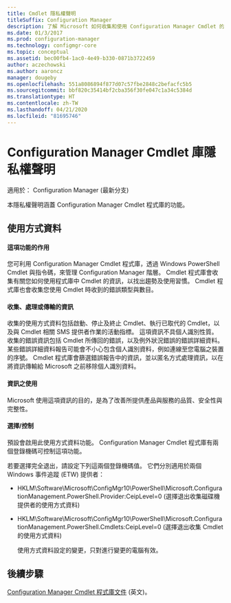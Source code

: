 ```yaml
---
title: Cmdlet 隱私權聲明
titleSuffix: Configuration Manager
description: 了解 Microsoft 如何收集和使用 Configuration Manager Cmdlet 的相關資料
ms.date: 01/3/2017
ms.prod: configuration-manager
ms.technology: configmgr-core
ms.topic: conceptual
ms.assetid: bec00fb4-1ac0-4e49-b330-0871b3722459
author: aczechowski
ms.author: aaroncz
manager: dougeby
ms.openlocfilehash: 551a8086894f877d07c57fbe2848c2befacfc5b5
ms.sourcegitcommit: bbf820c35414bf2cba356f30fe047c1a34c5384d
ms.translationtype: HT
ms.contentlocale: zh-TW
ms.lasthandoff: 04/21/2020
ms.locfileid: "81695746"
---
```

# <a name="configuration-manager-cmdlet-library-privacy-statement"></a>Configuration Manager Cmdlet 庫隱私權聲明

適用於：  Configuration Manager (最新分支)

本隱私權聲明涵蓋 Configuration Manager Cmdlet 程式庫的功能。  

## <a name="usage-data"></a>使用方式資料  

#### <a name="what-this-feature-does"></a>這項功能的作用

您可利用 Configuration Manager Cmdlet 程式庫，透過 Windows PowerShell Cmdlet 與指令碼，來管理 Configuration Manager 階層。 Cmdlet 程式庫會收集有關您如何使用程式庫中 Cmdlet 的資訊，以找出趨勢及使用習慣。 Cmdlet 程式庫也會收集您使用 Cmdlet 時收到的錯誤類型與數目。  

#### <a name="information-collected-processed-or-transmitted"></a>收集、處理或傳輸的資訊
   
收集的使用方式資料包括啟動、停止及終止 Cmdlet、執行已取代的 Cmdlet，以及與 Cmdlet 相關 SMS 提供者作業的活動指標。 這項資訊不具個人識別性質。 收集的錯誤資訊包括 Cmdlet 所傳回的錯誤，以及例外狀況錯誤的錯誤詳細資料。 某些錯誤詳細資料報告可能會不小心包含個人識別資料，例如連線至您電腦之裝置的序號。 Cmdlet 程式庫會篩選錯誤報告中的資訊，並以匿名方式處理資訊，以在將資訊傳輸給 Microsoft 之前移除個人識別資料。  

#### <a name="use-of-information"></a>資訊之使用
   
Microsoft 使用這項資訊的目的，是為了改善所提供產品與服務的品質、安全性與完整性。  

#### <a name="choicecontrol"></a>選擇/控制   

預設會啟用此使用方式資料功能。 Configuration Manager Cmdlet 程式庫有兩個登錄機碼可控制這項功能。  

 若要選擇完全退出，請設定下列這兩個登錄機碼值。 它們分別適用於兩個 Windows 事件追蹤 (ETW) 提供者：  

- HKLM\Software\Microsoft\ConfigMgr10\PowerShell\Microsoft.ConfigurationManagement.PowerShell.Provider:CeipLevel=0 (選擇退出收集磁碟機提供者的使用方式資料)  

- HKLM\Software\Microsoft\ConfigMgr10\PowerShell\Microsoft.ConfigurationManagement.PowerShell.Cmdlets:CeipLevel=0 (選擇退出收集 Cmdlet 的使用方式資料)  

  使用方式資料設定的變更，只對進行變更的電腦有效。  


## <a name="next-steps"></a>後續步驟

[Configuration Manager Cmdlet 程式庫文件](https://docs.microsoft.com/powershell/sccm/configurationmanager/) \(英文\)。   
